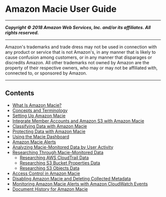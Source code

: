 # Amazon Macie User Guide

-----
*****Copyright &copy; 2018 Amazon Web Services, Inc. and/or its affiliates. All rights reserved.*****

-----
Amazon's trademarks and trade dress may not be used in 
     connection with any product or service that is not Amazon's, 
     in any manner that is likely to cause confusion among customers, 
     or in any manner that disparages or discredits Amazon. All other 
     trademarks not owned by Amazon are the property of their respective
     owners, who may or may not be affiliated with, connected to, or 
     sponsored by Amazon.

-----
## Contents
+ [What Is Amazon Macie?](what-is-macie.md)
+ [Concepts and Terminology](macie-concepts.md)
+ [Setting Up Amazon Macie](macie-setting-up.md)
+ [Integrate Member Accounts and Amazon S3 with Amazon Macie](macie-integration.md)
+ [Classifying Data with Amazon Macie](macie-classify-data.md)
+ [Protecting Data with Amazon Macie](macie-protect-data.md)
+ [Using the Macie Dashboard](macie-dashboard.md)
+ [Amazon Macie Alerts](macie-alerts.md)
+ [Analyzing Macie-Monitored Data by User Activity](macie-users.md)
+ [Researching Through Macie-Monitored Data](macie-research.md)
   + [Researching AWS CloudTrail Data](cloudtraildata.md)
   + [Researching S3 Bucket Properties Data](s3bucketsdata.md)
   + [Researching S3 Objects Data](s3objectsdata.md)
+ [Access Control in Amazon Macie](macie-access-control.md)
+ [Disabling Amazon Macie and Deleting Collected Metadata](macie-disable.md)
+ [Monitoring Amazon Macie Alerts with Amazon CloudWatch Events](macie-cloudwatch.md)
+ [Document History for Amazon Macie](doc-history.md)